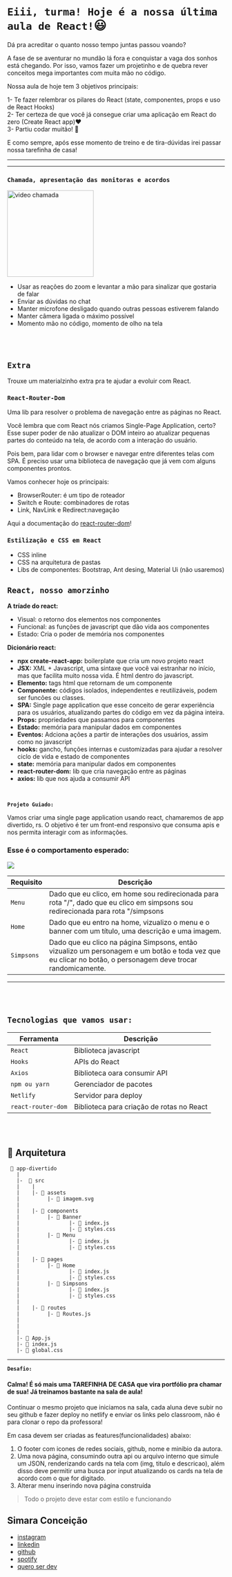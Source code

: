 # `Eiii, turma! Hoje é a nossa última aula de React!`😃

Dá pra acreditar o quanto nosso tempo juntas passou voando?

A fase de se aventurar no mundão lá fora e conquistar a vaga dos sonhos está chegando.
Por isso, vamos fazer um projetinho e de quebra rever conceitos mega importantes com muita mão no código.

Nossa aula de hoje tem 3 objetivos principais:

1- Te fazer relembrar os pilares do React (state, componentes, props e uso de React Hooks)<br>
2- Ter certeza de que você já consegue criar uma aplicação em React do zero (Create React app)❤️ <br>
3- Partiu codar muitão! 🚀

E como sempre, após esse momento de treino e de tira-dúvidas irei passar nossa tarefinha de casa!

---
------
### `Chamada, apresentação das monitoras e acordos`
<img src="https://i.pinimg.com/474x/b4/17/86/b41786b5e7627ed0c678a0ef4a62e9f6.jpg" alt="video chamada" width="200">

* Usar as reações do zoom e levantar a mão para sinalizar que gostaria de falar
* Enviar as dúvidas no chat
* Manter microfone desligado quando outras pessoas estiverem falando
* Manter câmera ligada o máximo possível
* Momento mão no código, momento de olho na tela

<br>
<br>


## `Extra`
Trouxe um materialzinho extra pra te ajudar a evoluir com React. 

### `React-Router-Dom`

Uma lib para resolver o problema de navegação entre as páginas no React. 

Você lembra que com React nós criamos Single-Page Application, certo? Esse super poder de não atualizar o DOM inteiro ao atualizar pequenas partes do conteúdo na tela, de acordo com a interação do usuário.

Pois bem, para lidar com o browser e navegar entre diferentes telas com SPA. É preciso usar uma biblioteca de navegação que já vem com alguns componentes prontos.

Vamos conhecer hoje os principais:

* BrowserRouter: é um tipo de roteador
* Switch e Route: combinadores de rotas
* Link, NavLink e Redirect:navegação

Aqui a documentação do [react-router-dom](https://reactrouter.com/web/guides/quick-start)!


### `Estilização e CSS em React`
* CSS inline
* CSS na arquitetura de pastas
* Libs de componentes: Bootstrap, Ant desing, Material Ui (não usaremos)

## `React, nosso amorzinho`

**A tríade do react:**
* Visual: o retorno dos elementos nos componentes
* Funcional: as funções de javascript que dão vida aos componentes
* Estado: Cria o poder de memória nos componentes

**Dicionário react:**
* **npx create-react-app:** boilerplate que cria um novo projeto react 
* **JSX:** XML + Javascript, uma sintaxe que você vai estranhar no início, mas que facilita muito nossa vida. É html dentro do javascript.
* **Elemento:** tags html que retornam de um componente
* **Componente:** códigos isolados, independentes e reutilizáveis, podem ser funcões ou classes.
* **SPA:** Single page application que esse conceito de gerar experiência para os usuários, atualizando partes do código em vez da página inteira.
* **Props:** propriedades que passamos para componentes
* **Estado:** memória para manipular dados em componentes
* **Eventos:** Adciona ações a partir de interações dos usuários, assim como no javascript
* **hooks:** gancho, funções internas e customizadas para ajudar a resolver ciclo de vida e estado de componentes
* **state:** memória para manipular dados em componentes
* **react-router-dom:** lib que cria navegação entre as páginas
* **axios:** lib que nos ajuda a consumir API

<br>

**`Projeto Guiado:`**

Vamos criar uma single page application usando react, chamaremos de app divertido, rs. O objetivo é ter um front-end responsivo que consuma apis e nos permita interagir com as informações.

### Esse é o comportamento esperado:

<img src="https://media.giphy.com/media/3DTVDCQuiRFbT3n72p/giphy.gif">

| Requisito | Descrição |
| --- | --- |
| `Menu` | Dado que eu clico, em home sou redirecionada para rota "/", dado que eu clico em simpsons sou redirecionada para rota "/simpsons   |
| `Home` | Dado que eu entro na home, vizualizo o menu e o banner com um título, uma descrição e uma imagem. |
| `Simpsons` | Dado que eu clico na página Simpsons, então vizualizo um personagem e um botão e toda vez que eu clicar no botão, o personagem deve trocar randomicamente. |

----
<br>
<br>

## `Tecnologias que vamos usar:`
| Ferramenta | Descrição |
| --- | --- |
| `React` | Biblioteca javascript |
| `Hooks` | APIs do React |
| `Axios` | Biblioteca oara consumir API|
| `npm ou yarn` | Gerenciador de pacotes|
| `Netlify` | Servidor para deploy|
| `react-router-dom` | Biblioteca para criação de rotas no React|

<br>
<br>

## 📁 Arquitetura 

```
 📁 app-divertido
   |
   |-  📁 src
   |    |
   |    |- 📁 assets
   |         |- 📄 imagem.svg
   |
   |    |- 📁 components
   |         |- 📁 Banner 
   |                |- 📄 index.js
   |                |- 📄 styles.css
   |         |- 📁 Menu 
   |                |- 📄 index.js
   |                |- 📄 styles.css
   |
   |    |- 📁 pages
   |         |- 📁 Home 
   |                |- 📄 index.js
   |                |- 📄 styles.css
   |         |- 📁 Simpsons 
   |                |- 📄 index.js
   |                |- 📄 styles.css
   |
   |    |- 📁 routes
   |         |- 📄 Routes.js 
   |        
   |
   |
   |- 📄 App.js
   |- 📄 index.js
   |- 📄 global.css

```


---
**`Desafio:`**

#### Calma! É só mais uma TAREFINHA DE CASA que vira portfólio pra chamar de sua! Já treinamos bastante na sala de aula!

Continuar o mesmo projeto que iniciamos na sala, cada aluna deve subir no seu github e fazer deploy no netlify e enviar os links pelo classroom, não é para clonar o repo da professora! 

Em casa devem ser criadas as features(funcionalidades) abaixo: 

1) O footer com icones de redes sociais, github, nome e minibio da autora.
2) Uma nova página, consumindo outra api ou arquivo interno que simule um JSON, renderizando cards na tela com (img, titulo e descricao), além disso deve permitir uma busca por input atualizando os cards na tela de acordo com o que for digitado.
3) Alterar menu inserindo nova página construída


>Todo o projeto deve estar com estilo e funcionando

## Simara Conceição
- [instagram](https://www.instagram.com/simara_conceicao)
- [linkedin](https://www.linkedin.com/in/simaraconceicao/)
- [github](https://github.com/simaraconceicao)
- [spotify](https://open.spotify.com/show/59vCz4TY6tPHXW26qJknh3)
- [quero ser dev](https://queroserdev.com)
